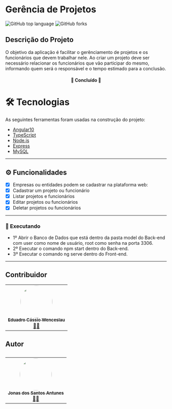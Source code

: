 
<h1 align= “center”> Gerência de Projetos </h1>

<img alt="GitHub top language" src="https://img.shields.io/github/languages/top/jnsAntunes/GerenciaDeProjetos.com?style=flat-square">
<img alt="GitHub forks" src="https://img.shields.io/github/forks/jnsAntunes/GerenciaDeProjetos.com?style=social">

<h2> Descrição do Projeto </h2>

<p>O objetivo da aplicação é facilitar o gerênciamento de projetos e os funcionários que devem trabalhar nele. Ao criar um projeto deve ser necessário relacionar os funcionários que vão participar do mesmo, informando quem será o responsável e o tempo estimado para a conclusão.
</p>

<h4 align="center">
	🚧   Concluído   🚧
</h4>

# 🛠 Tecnologias

As seguintes ferramentas foram usadas na construção do projeto:


- [Angular10](https://angular.io)
- [TypeScript](https://www.typescriptlang.org/)
- [Node.js](https://nodejs.org/en/)
- [Express](https://expressjs.com/pt-br/)
- [MySQL](https://www.mysql.com)
---
## ⚙️ Funcionalidades

  - [x] Empresas ou entidades podem se cadastrar na plataforma web:
  - [x] Cadastrar um projeto ou funcionário
  - [x] Listar projetos e funcionários
  - [x] Editar projetos ou funcionários
  - [x] Deletar projetos ou funcionários

---
### 🚀 Executando

- 1º Abrir o Banco de Dados que está dentro da pasta model do Back-end com user como nome de usuário, root como senha na porta 3306.
- 2º Executar o comando npm start dentro do Back-end.
- 3º Executar o comando ng serve dentro do Front-end.

---
<h2>Contribuidor</h2>
<table>
  <tr>
    <td align="center"><a href="https://rocketseat.com.br"><img style="border-radius: 50%;" src="https://avatars3.githubusercontent.com/u/53447587?s=400&v=4" width="100px;" alt=""/><br /><sub><b>Eduadro Cássio Wenceslau</b></sub></a><br /><a href="https://rocketseat.com.br/" title="Rocketseat">👨‍🚀</a>     </td>
   </tr>
</table>

<h2>Autor<h2>
  <table>
  <tr>
    <td align="center"><a href="https://rocketseat.com.br"><img style="border-radius: 50%;" src="https://avatars3.githubusercontent.com/u/53447664?s=460&v=4" width="100px;" alt=""/><br /><sub><b>Jonas dos Santos Antunes</b></sub></a><br /><a href="https://rocketseat.com.br/" title="Rocketseat">👨‍🚀</a>     </td>
   </tr>
</table>


